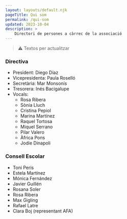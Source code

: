 ```yaml
---
layout: layouts/default.njk
pageTitle: Qui som
permalink: /qui-som
updated: 2023-10-04
description: >
    Directori de persones a càrrec de la associació
---
```


> ⚠ Textos per actualitzar

### Directiva

* President: Diego Díaz
* Vicepresidenta: Paula Roselló
* Secretària: Mar Monsonís
* Tresorera: Inés Bacigalupe
* Vocals: 
  * Rosa Ribera
  * Sònia Lluch
  * Cristina Pepiol
  * Marina Martínez
  * Raquel Tortosa
  * Miquel Serrano
  * Pilar Valero
  * Àfrica Pons
  * Jodie Dinapoli

### Consell Escolar

* Toni Peris
* Estela Martínez
* Mónica Fernández
* Javier Guillén
* Rosana Soler
* Rosa Ribera
* Max Gigling
* Rafael Latre
* Clara Boj (representant AFA)
